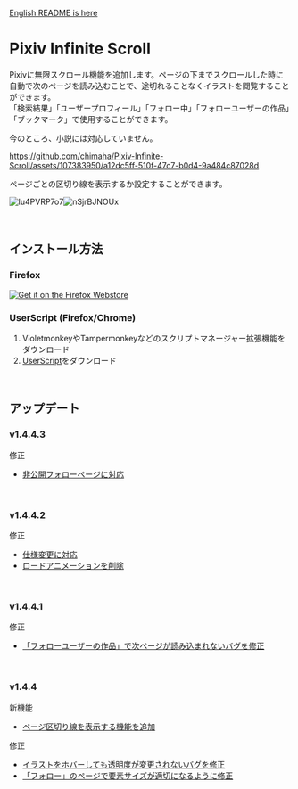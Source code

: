 [English README is here](https://github.com/chimaha/Pixiv-Infinite-Scroll/blob/main/README-en.md)  

# Pixiv Infinite Scroll

Pixivに無限スクロール機能を追加します。ページの下までスクロールした時に自動で次のページを読み込むことで、途切れることなくイラストを閲覧することができます。  
「検索結果」「ユーザープロフィール」「フォロー中」「フォローユーザーの作品」「ブックマーク」で使用することができます。  

今のところ、小説には対応していません。  


https://github.com/chimaha/Pixiv-Infinite-Scroll/assets/107383950/a12dc5ff-510f-47c7-b0d4-9a484c87028d


ページごとの区切り線を表示するか設定することができます。 

![Iu4PVRP7o7](https://github.com/chimaha/Pixiv-Infinite-Scroll/assets/107383950/a5e28f2b-e340-40b8-9a63-90f85c1e1040)![nSjrBJNOUx](https://github.com/chimaha/Pixiv-Infinite-Scroll/assets/107383950/63d0cc27-c39f-47d1-b220-5e8f9b795521)  

&nbsp;  

## インストール方法
### Firefox
<a href="https://addons.mozilla.org/ja/firefox/addon/pixiv-infinite-scroll/" rel="nofollow"><img src="https://camo.githubusercontent.com/93008761190f691a7bea18556da6cad05b8ac6ef6a1e9e4121718bec79a45768/68747470733a2f2f626c6f672e6d6f7a696c6c612e6f72672f6164646f6e732f66696c65732f323031352f31312f6765742d7468652d6164646f6e2e706e67" alt="Get it on the Firefox Webstore" data-canonical-src="https://blog.mozilla.org/addons/files/2015/11/get-the-addon.png" style="max-width: 100%;"></a>

### UserScript (Firefox/Chrome)
1. VioletmonkeyやTampermonkeyなどのスクリプトマネージャー拡張機能をダウンロード
2. [UserScript](https://github.com/chimaha/Pixiv-Infinite-Scroll/raw/main/script/pixivinfinitescroll.user.js)をダウンロード    

&nbsp;  

## アップデート
### v1.4.4.3    
修正  
- [非公開フォローページに対応](https://github.com/chimaha/Pixiv-Infinite-Scroll/commit/872a7b206d2fcdcbb175cc47b0d14b8123e46ad6) 

&nbsp;
### v1.4.4.2   
修正
- [仕様変更に対応](https://github.com/chimaha/Pixiv-Infinite-Scroll/commit/3cd58461c9490da64f8784ebced6465152fdf87f) 
- [ロードアニメーションを削除](https://github.com/chimaha/Pixiv-Infinite-Scroll/commit/3cd58461c9490da64f8784ebced6465152fdf87f) 

&nbsp;
### v1.4.4.1  
修正
- [「フォローユーザーの作品」で次ページが読み込まれないバグを修正](https://github.com/chimaha/Pixiv-Infinite-Scroll/commit/002d18f5741bce7a8dfd3b363fde9936e804daf6)  

&nbsp;
### v1.4.4  
新機能  
- [ページ区切り線を表示する機能を追加](https://github.com/chimaha/Pixiv-Infinite-Scroll/commit/a78c50d8dc7a5b66fd7c5663406f6ca723a9022f)

修正
- [イラストをホバーしても透明度が変更されないバグを修正](https://github.com/chimaha/Pixiv-Infinite-Scroll/commit/046a1b5b395918380aef0649f1d706ad22402df5)
- [「フォロー」のページで要素サイズが適切になるように修正](https://github.com/chimaha/Pixiv-Infinite-Scroll/commit/6e849a861db31db2bc97e5176aca364b569cbc42)

